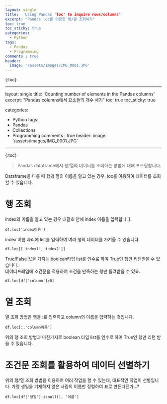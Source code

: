 ```yaml
---
layout: single
title:  'Using Pandas 'loc' to inquire rows/columns'
excerpt: "Pandas loc를 이용한 행/열 조회하기"
toc: true
toc_sticky: true
categories:
  - Python
tags:
  - Pandas
  - Programming
comments : true
header:
  image: '/assets/images/IMG_0001.JPG'
---
```

{:toc}

---
layout: single
title:  'Counting number of elements in the Pandas columns'
excerpt: "Pandas columns에서 요소들의 개수 세기"
toc: true
toc_sticky: true

categories:
  - Python
tags:
  - Pandas
  - Collections
  - Programming
comments : true
header:
  image: '/assets/images/IMG_0001.JPG'
---
{:toc}

> Pandas dataframe에서 행/열의 데이터를 조회하는 방법에 대해 포스팅합니다.
 
 Dataframe을 다룰 때 행과 열의 이름을 알고 있는 경우, loc를 이용하여 데이터를 조회할 수 있습니다.

# 행 조회
index의 이름을 알고 있는 경우 대괄호 안에 index 이름을 입력합니다.
    
    df.loc['index이름']
    
index 이름 자리에 list를 입력하여 여러 행의 데이터를 가져올 수 있습니다.

    df.loc[['index1','index2']]
  
True/False 값을 가지는 boolean타입 list를 인수로 하여 True인 행만 리턴받을 수 있습니다.  
데이터프레임에 조건문을 적용하여 조건을 만족하는 행만 돌려받을 수 있죠.

    df.loc[df['column']>0]
    
# 열 조회
열 조회 방법은 행을 :로 입력하고 column의 이름을 입력하는 것입니다.

    df.loc[:,'column이름']
   
위의 행 조회 방법과 마찬가지로 boolean 타입 list를 인수로 하여 True인 행만 리턴 받을 수 있습니다.

# 조건문 조회를 활용하여 데이터 선별하기
위의 행/열 조회 방법을 이용하여 여러 작업을 할 수 있는데, 대표적인 작업이 선별입니다.
가령 생일을 기재하지 않은 사람의 이름만 정렬하여 표로 만든다던가...?

    df.loc[df['생일'].isnull(), '이름']
